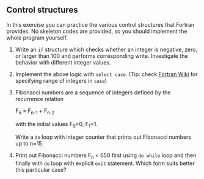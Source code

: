 ## Control structures

In this exercise you can practice the various control structures that 
Fortran provides. No skeleton codes are provided, so you should implement 
the whole program yourself.

1. Write an `if` structure which checks whether an integer is negative, 
   zero, or larger than 100 and performs corresponding write. Investigate 
   the behavior with different integer values.

2. Implement the above logic with `select case`. (Tip: check
   [Fortran Wiki](http://fortranwiki.org/fortran/show/case) for specifying
   range of integers in `case`)

3. Fibonacci numbers are a sequence of integers defined by the recurrence 
   relation 
   
   F<sub>n</sub> = F<sub>n-1</sub> + F<sub>n-2</sub>
 
   with the initial values F<sub>0</sub>=0, F<sub>1</sub>=1.

   Write a `do` loop with integer counter that prints out Fibonacci numbers up
   to n=15

4. Print out Fibonacci numbers F<sub>n</sub> < 650 first using `do while` loop 
   and then finally with `do` loop with explicit `exit` statement.
   Which form suits better this particular case?
